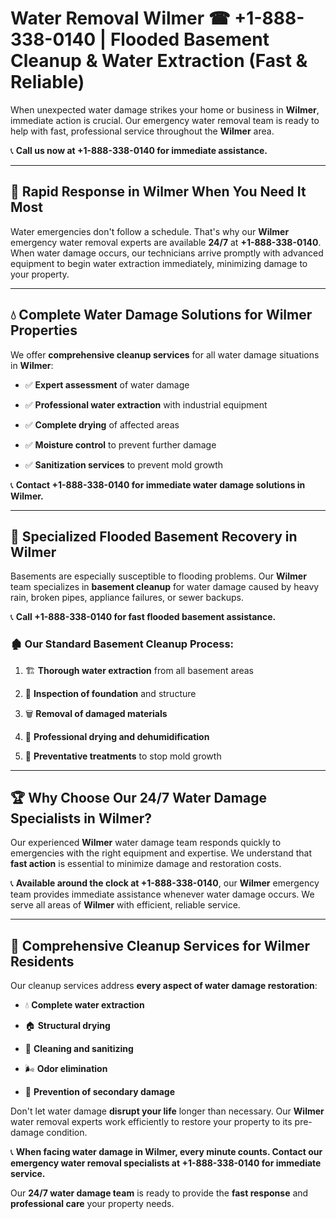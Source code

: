 # Water Removal Wilmer ☎ +1-888-338-0140 | Flooded Basement Cleanup & Water Extraction (Fast & Reliable)

When unexpected water damage strikes your home or business in **Wilmer**, immediate action is crucial. Our emergency water removal team is ready to help with fast, professional service throughout the **Wilmer** area. 

📞 **Call us now at +1-888-338-0140 for immediate assistance.**
---
## 🚀 Rapid Response in Wilmer When You Need It Most
Water emergencies don't follow a schedule. That's why our **Wilmer** emergency water removal experts are available **24/7** at **+1-888-338-0140**. When water damage occurs, our technicians arrive promptly with advanced equipment to begin water extraction immediately, minimizing damage to your property.
---
## 💧 Complete Water Damage Solutions for Wilmer Properties
We offer **comprehensive cleanup services** for all water damage situations in **Wilmer**:
- ✅ **Expert assessment** of water damage  
- ✅ **Professional water extraction** with industrial equipment  
- ✅ **Complete drying** of affected areas  
- ✅ **Moisture control** to prevent further damage  
- ✅ **Sanitization services** to prevent mold growth  
📞 **Contact +1-888-338-0140 for immediate water damage solutions in Wilmer.**
---
## 🌊 Specialized Flooded Basement Recovery in Wilmer
Basements are especially susceptible to flooding problems. Our **Wilmer** team specializes in **basement cleanup** for water damage caused by heavy rain, broken pipes, appliance failures, or sewer backups. 
📞 **Call +1-888-338-0140 for fast flooded basement assistance.**
### 🏚️ Our Standard Basement Cleanup Process:
1. 🏗️ **Thorough water extraction** from all basement areas  
2. 🔎 **Inspection of foundation** and structure  
3. 🗑️ **Removal of damaged materials**  
4. 💨 **Professional drying and dehumidification**  
5. 🚫 **Preventative treatments** to stop mold growth  
---
## 🏆 Why Choose Our 24/7 Water Damage Specialists in Wilmer?
Our experienced **Wilmer** water damage team responds quickly to emergencies with the right equipment and expertise. We understand that **fast action** is essential to minimize damage and restoration costs.
📞 **Available around the clock at +1-888-338-0140**, our **Wilmer** emergency team provides immediate assistance whenever water damage occurs. We serve all areas of **Wilmer** with efficient, reliable service.
---
## 🧹 Comprehensive Cleanup Services for Wilmer Residents
Our cleanup services address **every aspect of water damage restoration**:
- 💧 **Complete water extraction**  
- 🏠 **Structural drying**  
- 🧼 **Cleaning and sanitizing**  
- 🌬️ **Odor elimination**  
- 🚫 **Prevention of secondary damage**  
Don't let water damage **disrupt your life** longer than necessary. Our **Wilmer** water removal experts work efficiently to restore your property to its pre-damage condition.
📞 **When facing water damage in Wilmer, every minute counts. Contact our emergency water removal specialists at +1-888-338-0140 for immediate service.**
Our **24/7 water damage team** is ready to provide the **fast response** and **professional care** your property needs.
